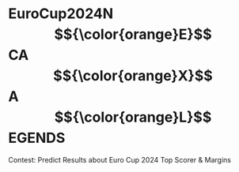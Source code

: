 # EuroCup2024N$${\color{orange}E}$$CA$${\color{orange}X}$$A$${\color{orange}L}$$EGENDS
Contest: Predict Results about Euro Cup 2024 Top Scorer &amp; Margins



